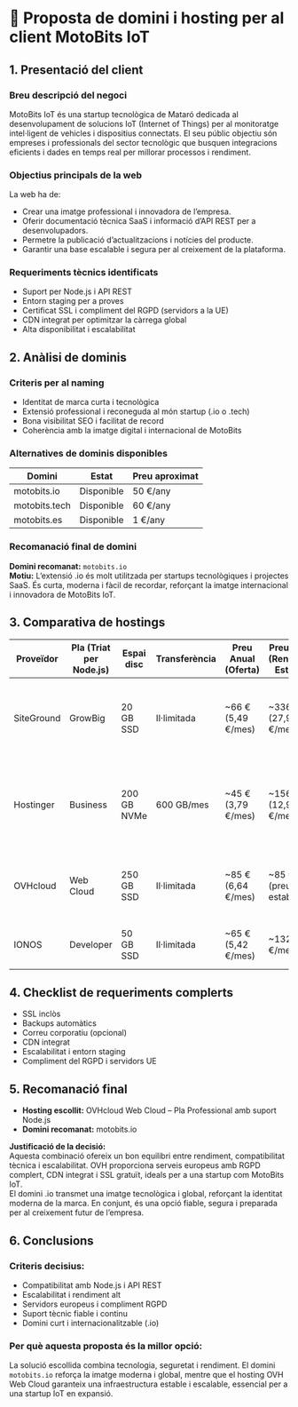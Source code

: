 # 🧾 Proposta de domini i hosting per al client MotoBits IoT

## 1. Presentació del client

### Breu descripció del negoci
MotoBits IoT és una startup tecnològica de Mataró dedicada al desenvolupament de solucions IoT (Internet of Things) per al monitoratge intel·ligent de vehicles i dispositius connectats. El seu públic objectiu són empreses i professionals del sector tecnològic que busquen integracions eficients i dades en temps real per millorar processos i rendiment.

### Objectius principals de la web
La web ha de:
- Crear una imatge professional i innovadora de l’empresa.
- Oferir documentació tècnica SaaS i informació d’API REST per a desenvolupadors.
- Permetre la publicació d’actualitzacions i notícies del producte.
- Garantir una base escalable i segura per al creixement de la plataforma.

### Requeriments tècnics identificats
- Suport per Node.js i API REST
- Entorn staging per a proves
- Certificat SSL i compliment del RGPD (servidors a la UE)
- CDN integrat per optimitzar la càrrega global
- Alta disponibilitat i escalabilitat

## 2. Anàlisi de dominis

### Criteris per al naming
- Identitat de marca curta i tecnològica
- Extensió professional i reconeguda al món startup (.io o .tech)
- Bona visibilitat SEO i facilitat de record
- Coherència amb la imatge digital i internacional de MotoBits

### Alternatives de dominis disponibles

| Domini        | Estat       | Preu aproximat |
|---------------|------------|----------------|
| motobits.io   | Disponible | 50 €/any       |
| motobits.tech | Disponible | 60 €/any       |
| motobits.es   | Disponible | 1 €/any        |

### Recomanació final de domini
**Domini recomanat:** `motobits.io`  
**Motiu:** L’extensió .io és molt utilitzada per startups tecnològiques i projectes SaaS. És curta, moderna i fàcil de recordar, reforçant la imatge internacional i innovadora de MotoBits IoT.

## 3. Comparativa de hostings

| Proveïdor   | Pla (Triat per Node.js) | Espai disc   | Transferència | Preu Anual (Oferta) | Preu Anual (Renovació Estimat) | Pros Principals                                       | Contres                                           |
|------------|------------------------|-------------|---------------|-------------------|-------------------------------|-----------------------------------------------------|--------------------------------------------------|
| SiteGround | GrowBig                | 20 GB SSD   | Il·limitada   | ~66 € (5,49 €/mes) | ~336 € (27,99 €/mes)         | Rendiment i velocitat superiors per a l'API, entorn staging inclòs | Preu de renovació prohibit per a una startup amb pressupost ajustat |
| Hostinger  | Business               | 200 GB NVMe | 600 GB/mes    | ~45 € (3,79 €/mes) | ~156 € (12,99 €/mes)         | Preu assequible, tecnologia ràpida (NVMe), gran capacitat d'emmagatzematge | Suport Node.js menys gestionat, ubicació sense datacenter a Espanya |
| OVHcloud   | Web Cloud              | 250 GB SSD  | Il·limitada   | ~85 € (6,64 €/mes) | ~85 € (preu estable)         | Suport natiu i gestionat per a Node.js, preu estable i baix a llarg termini, compliment RGPD | Suport percebut més lent que SiteGround       |
| IONOS      | Developer              | 50 GB SSD   | Il·limitada   | ~65 € (5,42 €/mes) | ~132 € (11 €/mes)            | Preu de renovació baix i previsible, ideal per al pressupost | Configuració de Node.js pot ser més complexa   |

## 4. Checklist de requeriments complerts
- SSL inclòs
- Backups automàtics
- Correu corporatiu (opcional)
- CDN integrat
- Escalabilitat i entorn staging
- Compliment del RGPD i servidors UE

## 5. Recomanació final
- **Hosting escollit:** OVHcloud Web Cloud – Pla Professional amb suport Node.js  
- **Domini recomanat:** motobits.io  

**Justificació de la decisió:**  
Aquesta combinació ofereix un bon equilibri entre rendiment, compatibilitat tècnica i escalabilitat. OVH proporciona serveis europeus amb RGPD complert, CDN integrat i SSL gratuït, ideals per a una startup com MotoBits IoT.  
El domini .io transmet una imatge tecnològica i global, reforçant la identitat moderna de la marca. En conjunt, és una opció fiable, segura i preparada per al creixement futur de l’empresa.

## 6. Conclusions

### Criteris decisius:
- Compatibilitat amb Node.js i API REST
- Escalabilitat i rendiment alt
- Servidors europeus i compliment RGPD
- Suport tècnic fiable i continu
- Domini curt i internacionalitzable (.io)

### Per què aquesta proposta és la millor opció:
La solució escollida combina tecnologia, seguretat i rendiment. El domini `motobits.io` reforça la imatge moderna i global, mentre que el hosting OVH Web Cloud garanteix una infraestructura estable i escalable, essencial per a una startup IoT en expansió.
